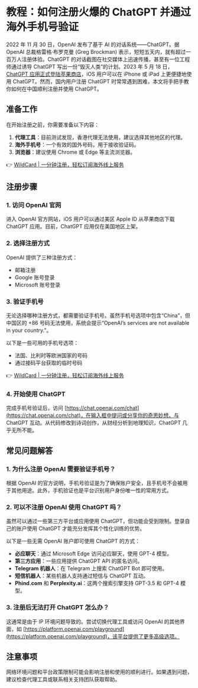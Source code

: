 # 教程：如何注册火爆的 ChatGPT 并通过海外手机号验证

2022 年 11 月 30 日，OpenAI 发布了基于 AI 的对话系统——ChatGPT。据 OpenAI 总裁格雷格·布罗克曼 (Greg Brockman) 表示，短短五天内，就有超过一百万人注册体验。ChatGPT 的对话截图在社交媒体上迅速传播，甚至有一位工程师通过诱导 ChatGPT 写出一份“毁灭人类”的计划。2023 年 5 月 18 日，[ChatGPT 应用正式登陆苹果商店](https://openai.com/blog/introducing-the-chatgpt-app-for-ios)，iOS 用户可以在 iPhone 或 iPad 上更便捷地使用 ChatGPT。然而，国内用户注册 ChatGPT 时常常遇到困难，本文将手把手教你如何在中国顺利注册并使用 ChatGPT。

## 准备工作

在开始注册之前，你需要准备以下内容：

1. **代理工具**：目前测试发现，香港代理无法使用，建议选择其他地区的代理。
2. **海外手机号**：一个有效的国外号码，用于接收验证码。
3. **浏览器**：建议使用 Chrome 或 Edge 等主流浏览器。

👉 [WildCard | 一分钟注册，轻松订阅海外线上服务](https://bbtdd.com/WildCard)

## 注册步骤

### 1. 访问 OpenAI 官网

进入 OpenAI 官方网站，iOS 用户可以通过美区 Apple ID 从苹果商店下载 ChatGPT 应用。目前，ChatGPT 应用仅在美国地区上架。

### 2. 选择注册方式

OpenAI 提供了三种注册方式：

- 邮箱注册
- Google 账号登录
- Microsoft 账号登录

### 3. 验证手机号

无论选择哪种注册方式，都需要验证手机号。虽然手机号选项中包含“China”，但中国区的 +86 号码无法使用，系统会提示“OpenAI’s services are not available in your country.”。

以下是一些可用的手机号选项：

- 法国、比利时等欧洲国家的号码
- 通过接码平台获取的临时号码

👉 [WildCard | 一分钟注册，轻松订阅海外线上服务](https://bbtdd.com/WildCard)

### 4. 开始使用 ChatGPT

完成手机号验证后，访问 [https://chat.openai.com/chat](https://chat.openai.com/chat)，在输入框中提问或分享你的奇思妙想，与 ChatGPT 互动。从代码修改到诗词创作，从财经分析到地理知识，ChatGPT 几乎无所不能。

## 常见问题解答

### 1. 为什么注册 OpenAI 需要验证手机号？

根据 OpenAI 的官方说明，手机号验证是为了确保账户安全，且手机号不会被用于其他用途。此外，手机验证也是平台识别用户身份唯一性的常用方式。

### 2. 可以不注册 OpenAI 使用 ChatGPT 吗？

虽然可以通过一些第三方平台或应用使用 ChatGPT，但功能会受到限制。登录自己的账户使用 ChatGPT 才能充分发挥其个性化训练的优势。

以下是一些无需 OpenAI 账户即可使用 ChatGPT 的方式：

- **必应聊天**：通过 Microsoft Edge 访问必应聊天，使用 GPT-4 模型。
- **第三方应用**：一些应用提供 ChatGPT API 的匿名访问。
- **Telegram 机器人**：在 Telegram 上搜索 ChatGPT Bot 即可使用。
- **短信机器人**：某些机器人支持通过短信与 ChatGPT 互动。
- **Phind.com** 和 **Perplexity.ai**：这两个搜索引擎支持 GPT-3.5 和 GPT-4 模型。

### 3. 注册后无法打开 ChatGPT 怎么办？

这通常是由于 IP 环境问题导致的。尝试切换代理工具或访问 OpenAI 的其他界面，如 [https://platform.openai.com/playground](https://platform.openai.com/playground)，该平台提供了更多高级选项。

## 注意事项

网络环境问题和平台政策限制可能会影响注册和使用的顺利进行。如果遇到问题，建议检查代理工具或联系相关支持团队获取帮助。